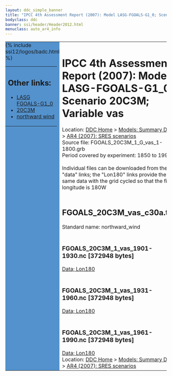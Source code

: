 ```yaml
---
layout: ddc_simple_banner
title: "IPCC 4th Assessment Report (2007): Model LASG-FGOALS-G1_0; Scenario 20C3M; Variable vas"
bodyclass: ddc
banner: ssi/header/Header2012.html
menuclass: auto_ar4_info
---
```



<table width="100%" border="0" cellspacing="0" cellpadding="0" style="border-collapse: collapse;">
<tr style="margin:0;padding:0;border:0;">
<td style="margin:0;padding:0;border:0;height:1pt;width:150pt;background:#5492CD;" valign="top" >

<div id="lh-col2" class="auto_ar4_info">
<table class="menumain" bgcolor="#5492CD" cellspacing="0" width="100%" border="0">
<tr><td>
<h2> Other links:</h2>
<ul>
<li><a href="/auto/ar4/model-LASG-FGOALS-G1_0.html">LASG<br/>FGOALS-G1_0</a></li>
<li><a href="/auto/ar4/scenario-20C3M.html">20C3M</a></li>
<li><a href="/auto/ar4/var-northward_wind.html">northward wind</a></li>
</ul>
</td></tr>
{% include ssi12/logos/badc.html %}
</table>
</div>
</td>
<td><h1>IPCC 4th Assessment Report (2007): Model LASG-FGOALS-G1_0; Scenario 20C3M; Variable vas</h1>

<!-- Breadcrumb1 -->
<div id="breadcrumb1" align="left">
Location: <a href="/index.html">DDC Home</a> > <a href="/sim/gcm_clim/">Models: Summary Data</a>
> <a href="/sim/gcm_clim/SRES_AR4/index.html">AR4 (2007): SRES scenarios</a>
</div>
<!-- End of Breadcrumb1 -->Source file: FGOALS_20C3M_1_G_vas_1-1800.grb
<br/>
Period covered by experiment: 1850 to 1999<br/>
<br/>Individual files can be downloaded from the "data" links; the "Lon180" links provide the same data
         with the grid cycled so that the first longitude is 180W<br/>
<br/><h2>FGOALS_20C3M_vas_c30a.tar</h2>
Standard name: northward_wind<br>
<br/><h3>FGOALS_20C3M_1_vas_1901-1930.nc [372948 bytes]</h3>
<a href="/cgi-bin/downl/ar4_nc/vas/FGOALS_20C3M_1_vas_1901-1930.nc">Data; </a><a href="/cgi-bin/downl/ar4_nc/vas/FGOALS_20C3M_1_vas_1901-1930.cyto180.nc"> Lon180</a><br/>
<br/><h3>FGOALS_20C3M_1_vas_1931-1960.nc [372948 bytes]</h3>
<a href="/cgi-bin/downl/ar4_nc/vas/FGOALS_20C3M_1_vas_1931-1960.nc">Data; </a><a href="/cgi-bin/downl/ar4_nc/vas/FGOALS_20C3M_1_vas_1931-1960.cyto180.nc"> Lon180</a><br/>
<br/><h3>FGOALS_20C3M_1_vas_1961-1990.nc [372948 bytes]</h3>
<a href="/cgi-bin/downl/ar4_nc/vas/FGOALS_20C3M_1_vas_1961-1990.nc">Data; </a><a href="/cgi-bin/downl/ar4_nc/vas/FGOALS_20C3M_1_vas_1961-1990.cyto180.nc"> Lon180</a><br/>
<!-- Breadcrumb2 -->
<div id="breadcrumb2" align="left">
Location: <a href="/index.html">DDC Home</a> > <a href="/sim/gcm_clim/">Models: Summary Data</a>
> <a href="/sim/gcm_clim/SRES_AR4/index.html">AR4 (2007): SRES scenarios</a>
</div>
<!-- End of Breadcrumb2 --></td></tr></table>
